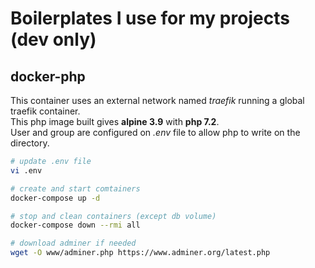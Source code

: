 # Boilerplates I use for my projects (dev only)

## docker-php

This container uses an external network named *traefik* running a global traefik container.  
This php image built gives **alpine 3.9** with **php 7.2**.  
User and group are configured on *.env* file to allow php to write on the directory.

~~~sh
# update .env file
vi .env

# create and start comtainers
docker-compose up -d

# stop and clean containers (except db volume)
docker-compose down --rmi all

# download adminer if needed
wget -O www/adminer.php https://www.adminer.org/latest.php
~~~
